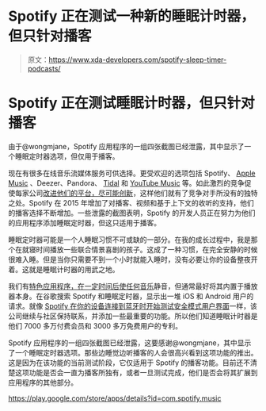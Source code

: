 # Spotify 正在测试一种新的睡眠计时器，但只针对播客

> 原文：<https://www.xda-developers.com/spotify-sleep-timer-podcasts/>

# Spotify 正在测试睡眠计时器，但只针对播客

由于@wongmjane，Spotify 应用程序的一组四张截图已经泄露，其中显示了一个睡眠定时器选项，但仅用于播客。

现在有很多在线音乐流媒体服务可供选择。更受欢迎的选项包括 Spotify、 [Apple Music](https://www.xda-developers.com/xda-external-link/apple-music-app-now-available-on-google-play-store/) 、Deezer、Pandora、 [Tidal](https://www.xda-developers.com/xda-external-link/samsung-is-reportedly-in-talks-to-acquire-tidal-again/) 和 [YouTube Music](https://www.xda-developers.com/youtube-music-sd-cards-new-album-sort-options/) 等。如此激烈的竞争促使每家公司[改进他们的平台，尽可能创新](https://www.xda-developers.com/spotify-playlist-only-app-stations/)，这样他们就有了竞争对手所没有的独特之处。Spotify 在 2015 年增加了对播客、视频和基于上下文的收听的支持，他们的播客选择不断增加。一些泄露的截图表明，Spotify 的开发人员正在努力为他们的应用程序添加睡眠定时器，但这只适用于播客。

睡眠定时器可能是一个人睡眠习惯不可或缺的一部分。在我的成长过程中，我是那个在就寝时间播放一些联合情景喜剧的孩子。这成了一种习惯，在完全安静的时候很难入睡。但是当你只需要不到一个小时就能入睡时，没有必要让你的设备整夜开着。这就是睡眠计时器的用武之地。

我们有[特色应用程序，在一定时间后使任何音乐](https://www.xda-developers.com/automatically-stop-your-music-when-you-sleep/)静音，但通常最好将其内置于播放器本身。在谷歌搜索 Spotify 和睡眠定时器，显示出一堆 iOS 和 Android 用户的请求。就像 [Spotify 在你的设备连接到蓝牙时开始测试安全模式用户界面](https://www.xda-developers.com/spotify-safety-mode-ui-bluetooth/)一样，该公司继续与社区保持联系，并添加一些最重要的功能。所以他们知道睡眠计时器是他们 7000 多万付费会员和 3000 多万免费用户的专利。

Spotify 应用程序的一组四张截图已经泄露，这要感谢@wongmjane，其中显示了一个睡眠定时器选项。那些边睡觉边听播客的人会很高兴看到这项功能的推出。这是因为在该功能的当前测试阶段，它仅适用于 Spotify 的播客功能。目前还不清楚这项功能是否会一直为播客所独有，或者一旦测试完成，他们是否会将其扩展到应用程序的其他部分。

https://play.google.com/store/apps/details?id=com.spotify.music